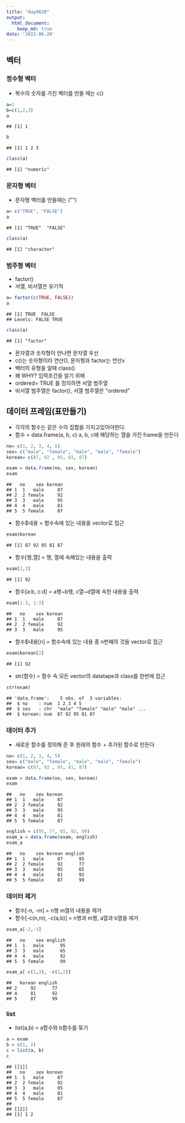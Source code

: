 ```yaml
---
title: "day0620"
output:
  html_document:
    keep_md: true
date: '2022-06-20'
---
```




## 벡터
### 정수형 벡터
- 복수의 숫자를 가진 벡터를 만들 때는 c()

```r
a=1
b=c(1,2,3)
a
```

```
## [1] 1
```

```r
b
```

```
## [1] 1 2 3
```

```r
class(a)
```

```
## [1] "numeric"
```


### 문자형 벡터
- 문자형 벡터를 만들때는 ("")

```r
a= c("TRUE", "FALSE")
a
```

```
## [1] "TRUE"  "FALSE"
```

```r
class(a)
```

```
## [1] "character"
```


### 범주형 벡터
- factor()
- 서열, 비서열은 유기적

```r
a= factor(c(TRUE, FALSE))
a
```

```
## [1] TRUE  FALSE
## Levels: FALSE TRUE
```

```r
class(a)
```

```
## [1] "factor"
```

- 문자열과 숫자형이 만나면 문자열 우선
- c()는 숫자형이라 연산O, 문자형과 factor는 연산x
- 벡터의 유형을 알때 class() 
- 왜 WHY? 입력조건을 알기 위해
- ordered= TRUE 를 정의하면 서열 범주열
- 비서열 범주열은 factor(), 서열 범주열은 "ordered" 


## 데이터 프레임(표만들기)
- 각각의 함수는 같은 수의 집합을 가지고있어야한다.
- 함수 = data.frame(a, b, c) a, b, c에 해당하는 열을 가진  frame을 만든다

```r
no= c(1, 2, 3, 4, 5)
sex= c("male", "female", "male", "male", "female")
korean= c(87, 92 , 95, 81, 87)

exam = data.frame(no, sex, korean)
exam
```

```
##   no    sex korean
## 1  1   male     87
## 2  2 female     92
## 3  3   male     95
## 4  4   male     81
## 5  5 female     87
```
- 함수$내용 = 함수속에 있는 내용을 vector로 접근

```r
exam$korean
```

```
## [1] 87 92 95 81 87
```

- 함수[행,열] = 행, 열에 속해있는 내용을 출력

```r
exam[2,3]
```

```
## [1] 92
```

- 함수[a:b, c:d] = a행~b행, c열~d열에 속한 내용을 출력

```r
exam[1:3, 1:3]
```

```
##   no    sex korean
## 1  1   male     87
## 2  2 female     92
## 3  3   male     95
```

- 함수$내용[n] = 함수속에 있는 내용 중 n번째의 것을 vector로 접근

```r
exam$korean[2]
```

```
## [1] 92
```

- str(함수) = 함수 속 모든 vector의 datatape과 class를 한번에 접근 

```r
str(exam)
```

```
## 'data.frame':	5 obs. of  3 variables:
##  $ no    : num  1 2 3 4 5
##  $ sex   : chr  "male" "female" "male" "male" ...
##  $ korean: num  87 92 95 81 87
```

### 데이터 추가
- 새로운 함수를 정의해 준 후 원래의 함수 + 추가된 함수로 만든다

```r
no= c(1, 2, 3, 4, 5)
sex= c("male", "female", "male", "male", "female")
korean= c(87, 92 , 95, 81, 87)

exam = data.frame(no, sex, korean)
exam
```

```
##   no    sex korean
## 1  1   male     87
## 2  2 female     92
## 3  3   male     95
## 4  4   male     81
## 5  5 female     87
```

```r
english = c(95, 77, 65, 92, 99)
exam_a = data.frame(exam, english)
exam_a
```

```
##   no    sex korean english
## 1  1   male     87      95
## 2  2 female     92      77
## 3  3   male     95      65
## 4  4   male     81      92
## 5  5 female     87      99
```
### 데이터 제거
- 함수[-n, -m] = n행 m열의 내용을 제거
- 함수[-c(n,m), -c(a,b)] = n행과 m행, a열과 b열을 제거

```r
exam_a[-2,-3]
```

```
##   no    sex english
## 1  1   male      95
## 3  3   male      65
## 4  4   male      92
## 5  5 female      99
```

```r
exam_a[-c(1,3), -c(1,2)]
```

```
##   korean english
## 2     92      77
## 4     81      92
## 5     87      99
```

### list
- list(a,b) = a함수와 b함수를 묶기

```r
a = exam
b = c(1, 2)
c = list(a, b)
c
```

```
## [[1]]
##   no    sex korean
## 1  1   male     87
## 2  2 female     92
## 3  3   male     95
## 4  4   male     81
## 5  5 female     87
## 
## [[2]]
## [1] 1 2
```




 

